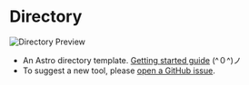 # Directory
![Directory Preview](https://new-ui.com/assets/images/templates/preview-directory.png)

- An Astro directory template. [Getting started guide](https://new-ui.com/docs/templates/directory) (^０^)ノ
- To suggest a new tool, please [open a GitHub issue](https://github.com/NewDesignFile/template-directory/issues).
